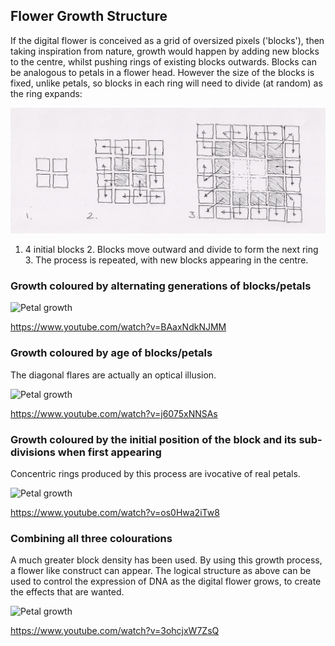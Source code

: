 ## Flower Growth Structure

If the digital flower is conceived as a grid of oversized pixels ('blocks'), then taking inspiration from nature,
growth would happen by adding new blocks to the centre, whilst pushing rings of existing blocks outwards. Blocks can be analogous
to petals in a flower head. However the size of the blocks is fixed, unlike petals, so blocks in each ring will
need to divide (at random) as the ring expands:

![Petal growth](../project_images/petalgrowth.jpg?raw=true "Petal growth")

1. 4 initial blocks  2. Blocks move outward and divide to form the next ring  3. The process is repeated, with new blocks appearing in the centre.

### Growth coloured by alternating generations of blocks/petals

![Petal growth](../project_images/growgen.jpg?raw=true "Petal growth")

https://www.youtube.com/watch?v=BAaxNdkNJMM

### Growth coloured by age of blocks/petals

The diagonal flares are actually an optical illusion.

![Petal growth](../project_images/growage.jpg?raw=true "Petal growth")

https://www.youtube.com/watch?v=j6075xNNSAs

### Growth coloured by the initial position of the block and its sub-divisions when first appearing

Concentric rings produced by this process are ivocative of real petals.

![Petal growth](../project_images/growmrk.jpg?raw=true "Petal growth")

https://www.youtube.com/watch?v=os0Hwa2iTw8

### Combining all three colourations

A much greater block density has been used. By using this growth process, a flower like construct can appear. 
The logical structure as above can be used to control the expression of DNA as the digital flower grows,
to create the effects that are wanted.

![Petal growth](../project_images/growall.jpg?raw=true "Petal growth")

https://www.youtube.com/watch?v=3ohcjxW7ZsQ

